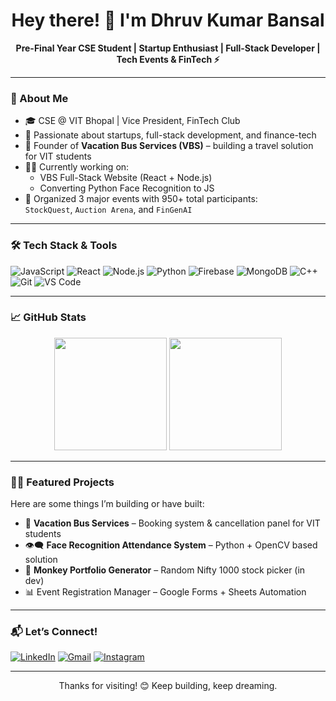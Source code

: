 <h1 align="center">Hey there! 👋 I'm Dhruv Kumar Bansal</h1>
<p align="center">
  <b>Pre-Final Year CSE Student | Startup Enthusiast | Full-Stack Developer | Tech Events & FinTech ⚡</b>
</p>

---

### 🚀 About Me
- 🎓 CSE @ VIT Bhopal | Vice President, FinTech Club
- 🧠 Passionate about startups, full-stack development, and finance-tech
- 🚌 Founder of **Vacation Bus Services (VBS)** – building a travel solution for VIT students
- 🧑‍💻 Currently working on:  
  - VBS Full-Stack Website (React + Node.js)  
  - Converting Python Face Recognition to JS  
- 💼 Organized 3 major events with 950+ total participants:  
  `StockQuest`, `Auction Arena`, and `FinGenAI`

---

### 🛠️ Tech Stack & Tools

![JavaScript](https://img.shields.io/badge/-JavaScript-black?style=flat-square&logo=javascript)
![React](https://img.shields.io/badge/-React-blue?style=flat-square&logo=react)
![Node.js](https://img.shields.io/badge/-Node.js-green?style=flat-square&logo=node.js)
![Python](https://img.shields.io/badge/-Python-yellow?style=flat-square&logo=python)
![Firebase](https://img.shields.io/badge/-Firebase-orange?style=flat-square&logo=firebase)
![MongoDB](https://img.shields.io/badge/-MongoDB-darkgreen?style=flat-square&logo=mongodb)
![C++](https://img.shields.io/badge/-C++-blue?style=flat-square&logo=c%2B%2B)
![Git](https://img.shields.io/badge/-Git-black?style=flat-square&logo=git)
![VS Code](https://img.shields.io/badge/-VS%20Code-darkblue?style=flat-square&logo=visual-studio-code)

---

### 📈 GitHub Stats

<p align="center">
  <img src="https://github-readme-stats.vercel.app/api?username=dhruvkbansal&show_icons=true&theme=radical" height="180" />
  <img src="https://github-readme-stats.vercel.app/api/top-langs/?username=dhruvkbansal&layout=compact&theme=radical" height="180" />
</p>

---

### 🧑‍💻 Featured Projects
Here are some things I’m building or have built:
- 🎯 **Vacation Bus Services** – Booking system & cancellation panel for VIT students
- 👁️‍🗨️ **Face Recognition Attendance System** – Python + OpenCV based solution
- 🐒 **Monkey Portfolio Generator** – Random Nifty 1000 stock picker (in dev)
- 📊 Event Registration Manager – Google Forms + Sheets Automation

---

### 📬 Let’s Connect!
[![LinkedIn](https://img.shields.io/badge/-LinkedIn-blue?style=flat-square&logo=linkedin)](https://www.linkedin.com/in/dhruvkbansal03)
[![Gmail](https://img.shields.io/badge/-Gmail-red?style=flat-square&logo=gmail)](mailto:dhruvkbansal03@gmail.com)
[![Instagram](https://img.shields.io/badge/-Instagram-E4405F?style=flat-square&logo=instagram&logoColor=white)](https://instagram.com/dhruvkbansal03)

---

<p align="center">Thanks for visiting! 😊 Keep building, keep dreaming.</p>
